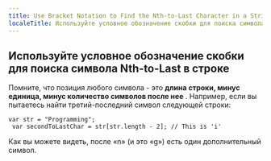 ```yaml
---
title: Use Bracket Notation to Find the Nth-to-Last Character in a String
localeTitle: Используйте условное обозначение скобки для поиска символа Nth-to-Last в строке
---
```

## Используйте условное обозначение скобки для поиска символа Nth-to-Last в строке

Помните, что позиция любого символа - это **длина строки, минус единица, минус количество символов после нее** . Например, если вы пытаетесь найти третий-последний символ следующей строки:
```
var str = "Programming"; 
 var secondToLastChar = str[str.length - 2]; // This is 'i' 
```

Как вы можете видеть, после «n» (и это «g») есть один дополнительный символ.